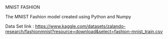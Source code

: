 MNIST FASHION

The MNIST Fashion model created using Python and Numpy

Data Set link : https://www.kaggle.com/datasets/zalando-research/fashionmnist?resource=download&select=fashion-mnist_train.csv
